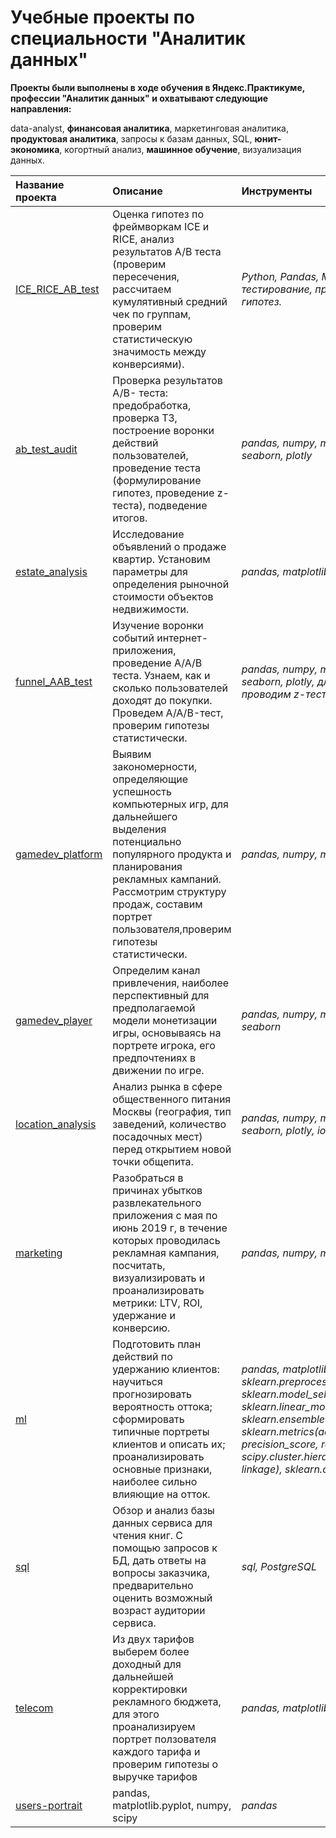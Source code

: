 # Учебные проекты по специальности "Аналитик данных"
 
**Проекты были выполнены в ходе обучения в Яндекс.Практикуме, профессии "Аналитик данных" и охватывают следующие направления:**

data-analyst, **финансовая аналитика**, маркетинговая аналитика, **продуктовая аналитика**, запросы к базам данных, SQL, **юнит-экономика**, когортный анализ, **машинное обучение**, визуализация данных.


| Название проекта | Описание | Инструменты | 
| :---------------------- | :---------------------- | :---------------------- |
| [ICE_RICE_AB_test](ICE_RICE_AB_test) | Оценка гипотез по фреймворкам ICE и RICE, анализ результатов А/B теста (проверим пересечения, рассчитаем кумулятивный средний чек по группам, проверим статистическую значимость между конверсиями).| *Python, Pandas, Matplotlib, SciPy, A/B-тестирование, проверка статистических гипотез.* |
|[ab_test_audit](ab_test_audit) | Проверка результатов А/B- теста: предобработка, проверка ТЗ, построение воронки действий пользователей, проведение теста (формулирование гипотез, проведение z-теста), подведение итогов.| *pandas, numpy, math, matplotlib, scipy, seaborn, plotly* |
|[estate_analysis](estate_analysis) | Исследование объявлений о продаже квартир. Установим параметры для определения рыночной стоимости объектов недвижимости. | *pandas, matplotlib, seaborn* |
|[funnel_AAB_test](funnel_AAB_test) |Изучение воронки событий интернет-приложения, проведение А/А/В теста. Узнаем, как и сколько пользователей доходят до покупки. Проведем A/A/B-тест, проверим гипотезы статистически.| *pandas, numpy, math, matplotlib, scipy, seaborn, plotly, для проверки гипотезы проводим z-тест* |
|[gamedev_platform](gamedev_platform) | Выявим закономерности, определяющие успешность компьютерных игр, для дальнейшего выделения потенциально популярного продукта и планирования рекламных кампаний. Рассмотрим структуру продаж, составим портрет пользователя,проверим гипотезы статистически.| *pandas, numpy, math, matplotlib, scipy* |
|[gamedev_player](gamedev_player) | Определим канал привлечения, наиболее перспективный для предполагаемой модели монетизации игры, основываясь на портрете игрока, его предпочтениях в движении по игре.| *pandas, numpy, math, matplotlib, scipy, seaborn* |
|[location_analysis](location_analysis) | Анализ рынка в сфере общественного питания Москвы (география, тип заведений, количество посадочных мест) перед открытием новой точки общепита.| *pandas, numpy, math, matplotlib, scipy, seaborn, plotly, io, requests* |
|[marketing](marketing) |Разобраться в причинах убытков развлекательного приложения с мая по июнь 2019 г, в течение которых проводилась рекламная кампания, посчитать, визуализировать и проанализировать метрики: LTV, ROI, удержание и конверсию.| *pandas, numpy, matplotlib, seaborn* |
| [ml](ml) | Подготовить план действий по удержанию клиентов: научиться прогнозировать вероятность оттока; сформировать типичные портреты клиентов и описать их; проанализировать основные признаки, наиболее сильно влияющие на отток.| *pandas, matplotlib.pyplot, seaborn, sklearn.preprocessing(StandardScaler), sklearn.model_selection(train_test_split), sklearn.linear_model(LogisticRegression), sklearn.ensemble(RandomForestClassifier), sklearn.metrics(accuracy_score, precision_score, recall_score), scipy.cluster.hierarchy(dendrogram, linkage), sklearn.cluster(KMeans)* |
|[sql](sql) | Обзор и анализ базы данных сервиса для чтения книг. С помощью запросов к БД, дать ответы на вопросы заказчика, предварительно оценить возможный возраст аудитории сервиса.| *sql, PostgreSQL* |
|[telecom](telecom) |Из двух тарифов выберем более доходный для дальнейшей корректировки рекламного бюджета, для этого проанализируем портрет ползователя каждого тарифа и проверим гипотезы о выручке тарифов| *pandas, matplotlib.pyplot, numpy, scipy* |
|[users-portrait](users-portrait) | pandas, matplotlib.pyplot, numpy, scipy| *pandas* |
